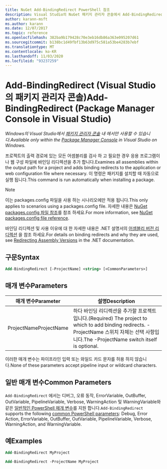 ```yaml
---
title: NuGet Add-BindingRedirect PowerShell 참조
description: Visual Studio의 NuGet 패키지 관리자 콘솔에서 Add-BindingRedirect PowerShell 명령에 대 한 참조입니다.
author: karann-msft
ms.author: karann
ms.date: 12/07/2017
ms.topic: reference
ms.openlocfilehash: 382ba9b179428c70e3eb16db86a363e095207d61
ms.sourcegitcommit: b138bc1d49fbf13b63d975c581a53be4283b7ebf
ms.translationtype: MT
ms.contentlocale: ko-KR
ms.lasthandoff: 11/03/2020
ms.locfileid: "93237259"
---
```

# <a name="add-bindingredirect-package-manager-console-in-visual-studio"></a><span data-ttu-id="c7b0f-103">Add-BindingRedirect (Visual Studio의 패키지 관리자 콘솔)</span><span class="sxs-lookup"><span data-stu-id="c7b0f-103">Add-BindingRedirect (Package Manager Console in Visual Studio)</span></span>

<span data-ttu-id="c7b0f-104">*Windows의 Visual Studio에서 [패키지 관리자 콘솔](../../consume-packages/install-use-packages-powershell.md) 내 에서만 사용할 수 있습니다.*</span><span class="sxs-lookup"><span data-stu-id="c7b0f-104">*Available only within the [Package Manager Console](../../consume-packages/install-use-packages-powershell.md) in Visual Studio on Windows.*</span></span>

<span data-ttu-id="c7b0f-105">프로젝트의 출력 경로에 있는 모든 어셈블리를 검사 하 고 필요한 경우 응용 프로그램이 나 웹 구성 파일에 바인딩 리디렉션을 추가 합니다.</span><span class="sxs-lookup"><span data-stu-id="c7b0f-105">Examines all assemblies within the output path for a project and adds binding redirects to the application or web configuration file where necessary.</span></span> <span data-ttu-id="c7b0f-106">이 명령은 패키지를 설치할 때 자동으로 실행 됩니다.</span><span class="sxs-lookup"><span data-stu-id="c7b0f-106">This command is run automatically when installing a package.</span></span>

> [!NOTE]
> <span data-ttu-id="c7b0f-107">이는 packages.config 파일을 사용 하는 시나리오에만 적용 됩니다.</span><span class="sxs-lookup"><span data-stu-id="c7b0f-107">This only applies to scenarios using a packages.config file.</span></span> <span data-ttu-id="c7b0f-108">자세한 내용은 [NuGet packages.config 파일 참조](~/reference/packages-config.md)를 참조 하세요.</span><span class="sxs-lookup"><span data-stu-id="c7b0f-108">For more information, see [NuGet packages.config file reference](~/reference/packages-config.md).</span></span>

<span data-ttu-id="c7b0f-109">바인딩 리디렉션 및 사용 이유에 대 한 자세한 내용은 .NET 설명서의 [어셈블리 버전 리디렉션](/dotnet/framework/configure-apps/redirect-assembly-versions) 을 참조 하세요.</span><span class="sxs-lookup"><span data-stu-id="c7b0f-109">For details on binding redirects and why they are used, see [Redirecting Assembly Versions](/dotnet/framework/configure-apps/redirect-assembly-versions) in the .NET documentation.</span></span>

## <a name="syntax"></a><span data-ttu-id="c7b0f-110">구문</span><span class="sxs-lookup"><span data-stu-id="c7b0f-110">Syntax</span></span>

```ps
Add-BindingRedirect [-ProjectName] <string> [<CommonParameters>]
```

## <a name="parameters"></a><span data-ttu-id="c7b0f-111">매개 변수</span><span class="sxs-lookup"><span data-stu-id="c7b0f-111">Parameters</span></span>

| <span data-ttu-id="c7b0f-112">매개 변수</span><span class="sxs-lookup"><span data-stu-id="c7b0f-112">Parameter</span></span> | <span data-ttu-id="c7b0f-113">설명</span><span class="sxs-lookup"><span data-stu-id="c7b0f-113">Description</span></span> |
| --- | --- |
| <span data-ttu-id="c7b0f-114">ProjectName</span><span class="sxs-lookup"><span data-stu-id="c7b0f-114">ProjectName</span></span> | <span data-ttu-id="c7b0f-115">하다 바인딩 리디렉션을 추가할 프로젝트입니다.</span><span class="sxs-lookup"><span data-stu-id="c7b0f-115">(Required) The project to which to add binding redirects.</span></span> <span data-ttu-id="c7b0f-116">-ProjectName 스위치 자체는 선택 사항입니다.</span><span class="sxs-lookup"><span data-stu-id="c7b0f-116">The -ProjectName switch itself is optional.</span></span> |

<span data-ttu-id="c7b0f-117">이러한 매개 변수는 파이프라인 입력 또는 와일드 카드 문자를 허용 하지 않습니다.</span><span class="sxs-lookup"><span data-stu-id="c7b0f-117">None of these parameters accept pipeline input or wildcard characters.</span></span>

## <a name="common-parameters"></a><span data-ttu-id="c7b0f-118">일반 매개 변수</span><span class="sxs-lookup"><span data-stu-id="c7b0f-118">Common Parameters</span></span>

<span data-ttu-id="c7b0f-119">`Add-BindingRedirect` 에서는 디버그, 오류 동작, ErrorVariable, OutBuffer, OutVariable, PipelineVariable, Verbose, WarningAction 및 WarningVariable와 같은 [일반적인 PowerShell 매개 변수](/powershell/module/microsoft.powershell.core/about/about_commonparameters)를 지원 합니다.</span><span class="sxs-lookup"><span data-stu-id="c7b0f-119">`Add-BindingRedirect` supports the following [common PowerShell parameters](/powershell/module/microsoft.powershell.core/about/about_commonparameters): Debug, Error Action, ErrorVariable, OutBuffer, OutVariable, PipelineVariable, Verbose, WarningAction, and WarningVariable.</span></span>

## <a name="examples"></a><span data-ttu-id="c7b0f-120">예</span><span class="sxs-lookup"><span data-stu-id="c7b0f-120">Examples</span></span>

```ps
Add-BindingRedirect MyProject

Add-BindingRedirect -ProjectName MyProject
```